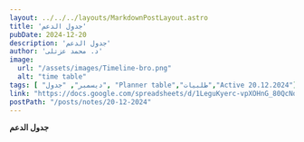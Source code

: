 ```yaml
---
layout: ../../../layouts/MarkdownPostLayout.astro
title: 'جدول الدعم'
pubDate: 2024-12-20
description: 'جدول الدعم'
author: 'د. محمد عزتلى'
image:
  url: "/assets/images/Timeline-bro.png"
  alt: "time table"
tags: [ "ديسمبر", "جدول", "Planner table","طلبيات","Active 20.12.2024"]
link: "https://docs.google.com/spreadsheets/d/1LeguKyerc-vpXOHnG_80QcNqeoM6yosd/edit?usp=sharing&ouid=106439338913487915657&rtpof=true&sd=true"
postPath: "/posts/notes/20-12-2024"
---
```



**جدول الدعم**
